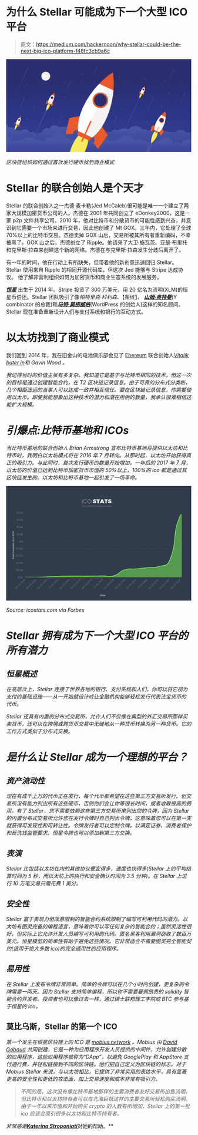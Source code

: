 # 为什么 Stellar 可能成为下一个大型 ICO 平台

> 原文：<https://medium.com/hackernoon/why-stellar-could-be-the-next-big-ico-platform-f48fc3cb9a6c>

![](img/e28ac3dd9e8c2a69e5d044ff1d820277.png)

*区块链组织如何通过首次发行硬币找到商业模式*

# Stellar 的联合创始人是个天才

Stellar 的联合创始人之一杰德·麦卡勒(Jed McCaleb)很可能是唯一一个建立了两家大规模加密货币公司的人。杰德在 2001 年共同创立了 eDonkey2000，这是一家 p2p 文件共享公司。2010 年，他对比特币和分散货币的可能性感到兴奋，并意识到它需要一个市场来进行交易，因此他创建了 Mt GOX。三年内，它处理了全球 70%以上的比特币交易。杰德卖掉 GOX 山后，交易所被其所有者重新编码，不幸被黑了。GOX 山之后，杰德创立了 Ripple。他请来了大卫·施瓦茨、亚瑟·布里托和克里斯·拉森来创建这个新的网络。杰德在与克里斯·拉森发生分歧后离开了。

有一年的时间，他在行动上有所缺失，但带着他的新创意迅速回归:Stellar。Stellar 使用来自 Ripple 的相同开源代码库，但这次 Jed 能够与 Stripe 达成协议。
他了解非营利组织如何为加密货币和商业生态系统的发展服务。

[***恒星***](https://medium.com/u/99518a49d085?source=post_page-----f48fc3cb9a6c--------------------------------) 出生于 2014 年。Stripe 投资了 300 万美元，用 20 亿名为流明(XLM)的恒星币偿还。Stellar 团队吸引了像*帕特里克·科利森*、【条纹】、 [***山姆·奥特曼***](https://medium.com/u/22acd7905c72?source=post_page-----f48fc3cb9a6c--------------------------------)(Y combinator 的总裁)和[***马特·莫楞威格***](https://medium.com/u/45af3b7db7a9?source=post_page-----f48fc3cb9a6c--------------------------------)(WordPress 的创始人)这样的知名顾问。Stellar 现在准备重新设计人们与支付系统和银行的互动方式。

# **以太坊找到了商业模式**

我们回到 2014 年，我在旧金山的电池俱乐部会见了 [Ehereum](/@ethereumproject) 联合创始人[*Vitalik buter in*](/@VitalikButerin)*和 *Gavin Wood* 。*

*我记得当时的价值主张有多复杂。我知道它是基于与比特币相同的技术，但这一次的目标是通过创建智能合约，在 T2 区块链记录信息。由于可靠的分布式分类帐，几个相距遥远的当事人可以达成一致并相互信任。要在区块链记录信息，你需要使用以太币。即使我能想象出这种技术的潜力和潜在用例的数量，我承认很难相信这能扩大规模。*

# ***引爆点:比特币基地和 ICOs***

*当比特币基地的联合创始人 Brian Armstrong 宣布比特币基地将提供以太坊和比特币时，我明白以太坊模式将在 2016 年 7 月转向。从那时起，以太坊开始获得真正的吸引力。与此同时，首次发行硬币的数量开始增加。一年后的 2017 年 7 月，以太坊的价值已达到比特币加密货币市值的 50%以上，100%的 ico 都是通过其区块链发生的。以太坊和比特币基地一起引发了一场革命。*

*![](img/29a213c7d3f9552ffc87d76429719d6f.png)*

*Source: icostats.com via Forbes*

# *Stellar 拥有成为下一个大型 ICO 平台的所有潜力*

## *恒星概述*

*在高层次上，Stellar 连接了世界各地的银行、支付系统和人们。你可以将它视为支付的基础设施——从一开始就设计成让金融机构能够轻松发行代表法定货币的代币。*

*Stellar 还具有内置的分布式交易所，允许人们不仅像在典型的外汇交易所那样买卖货币，还可以在跨境或跨货币交易中无缝地从一种货币转换为另一种货币。它的工作方式类似于分布式交换。*

# *是什么让 Stellar 成为一个理想的平台？*

## *资产流动性*

*现在有成千上万的代币正在发行，每个代币都希望在这些第三方交易所发行。但交易所没有能力列出所有这些硬币，否则他们会让你等很长时间，或者收取很高的费用。有了 Stellar，您不需要依赖这些第三方交易所来列出您的令牌，因为 Stellar 的内置分布式交易所允许您在发行令牌时自己列出令牌，这意味着您可以在第一天就获得可发现性和可转让性。令牌发行者可以定制令牌，以满足证券、消费者保护和反洗钱监管要求。恒星令牌也可以添加到第三方交换。*

## *表演*

*Stellar 比包括以太坊在内的其他协议便宜得多，速度也快得多(Stellar 上的平均结算时间为 5 秒，而以太坊上的执行和安全确认时间为 3.5 分钟)。在 Stellar 上进行 10 万笔交易只需花费 1 美分。*

## *安全性*

*Stellar 富于表现力但故意限制的智能合约系统限制了编写可利用代码的潜力。以太坊有图灵完备的编程语言，意味着你可以写任何复杂的智能合约；虽然灵活性很好，但实际上它允许开发人员编写可利用的代码。匿名黑客利用漏洞窃取了数百万美元。恒星模型的简单性有助于避免这些情况。它非常适合不需要图灵完全智能契约(适用于绝大多数 ico)的完全通用性的应用程序。*

## *易用性*

*在 Stellar 上发布令牌非常简单。简单的令牌可以在几个小时内创建，更复杂的令牌需要一两天。因为 Stellar 支持简单编程，所以你不需要雇佣昂贵的 solidity 智能合约开发者。投资者也可以像过去一样，通过瑞士联邦理工学院或 BTC 参与基于恒星的 ico。*

## **莫比乌斯，Stellar 的第一个 ICO**

*第一个发生在恒星区块链上的 ICO 是 [mobius.network](https%3A%2F%2Fmobius.network%2F) 。Mobius 由 [David Gobaud](https://medium.com/u/1c8ade53428c?source=post_page-----f48fc3cb9a6c--------------------------------) 共同创建，它是一种为应用程序开发人员提供的中间件，允许创建分散的应用程序，这些应用程序被称为“DApp”，以避免 GooglePlay 和 AppStore 支付通行费，并轻松链接到不同的区块链。他们把自己定义为区块链的标志。对于 Mobius Stellar 来说，与以太坊相比，它提供了非常实用的表达水平，具有显著更高的安全性和更低的攻击面，加上交易速度和成本非常有吸引力。*

> *不同的是，这次没有像比特币基地那样的主要消费者友好交易所出售流明，但比特币和以太坊持有者可以在北海巨妖这样的主要交易所轻松购买流明。由于一年以来市值和开始购买 crypto 的人数有所增加，Stellar 上的第一批 ico 应该会吸引很多以太坊和比特币持有者。*

*非常感谢*[***Katerina Stroponiati***](https://medium.com/u/80875dab53ad?source=post_page-----f48fc3cb9a6c--------------------------------)对她的帮助。**